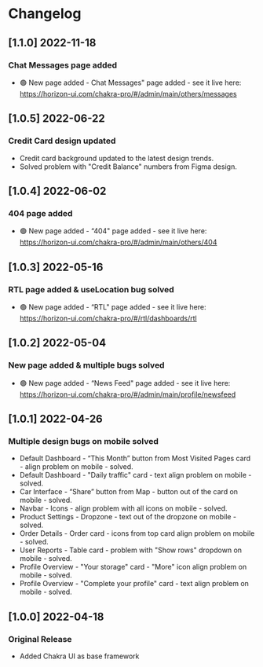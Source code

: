 # Changelog

## [1.1.0] 2022-11-18

### Chat Messages page added

- 🟢 New page added - Chat Messages" page added - see it live here: https://horizon-ui.com/chakra-pro/#/admin/main/others/messages

## [1.0.5] 2022-06-22

### Credit Card design updated

- Credit card background updated to the latest design trends.
- Solved problem with "Credit Balance" numbers from Figma design.

## [1.0.4] 2022-06-02

### 404 page added

- 🟢 New page added - “404" page added - see it live here: https://horizon-ui.com/chakra-pro/#/admin/main/others/404

## [1.0.3] 2022-05-16

### RTL page added & useLocation bug solved

- 🟢 New page added - “RTL" page added - see it live here: https://horizon-ui.com/chakra-pro/#/rtl/dashboards/rtl

## [1.0.2] 2022-05-04

### New page added & multiple bugs solved

- 🟢 New page added - “News Feed" page added - see it live here: https://horizon-ui.com/chakra-pro/#/admin/main/profile/newsfeed

## [1.0.1] 2022-04-26

### Multiple design bugs on mobile solved

- Default Dashboard - “This Month” button from Most Visited Pages card - align problem on mobile - solved.
- Default Dashboard - "Daily traffic" card - text align problem on mobile - solved.
- Car Interface - “Share” button from Map - button out of the card on mobile - solved.
- Navbar - Icons - align problem with all icons on mobile - solved.
- Product Settings - Dropzone - text out of the dropzone on mobile - solved.
- Order Details - Order card - icons from top card align problem on mobile - solved.
- User Reports - Table card - problem with "Show rows" dropdown on mobile - solved.
- Profile Overview - "Your storage" card - "More" icon align problem on mobile - solved.
- Profile Overview - "Complete your profile" card - text align problem on mobile - solved.

## [1.0.0] 2022-04-18

### Original Release

- Added Chakra UI as base framework
